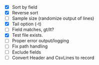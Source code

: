 - [x] Sort by field
- [x] Reverse sort
- [ ] Sample size (randomize output of lines)
- [x] Tail option (-t)
- [ ] Field matches, gt/lt?
- [x] Test file exists.
- [ ] Proper error output/logging
- [ ] Fix path handling
- [ ] Exclude fields
- [ ] Convert Header and CsvLines to record